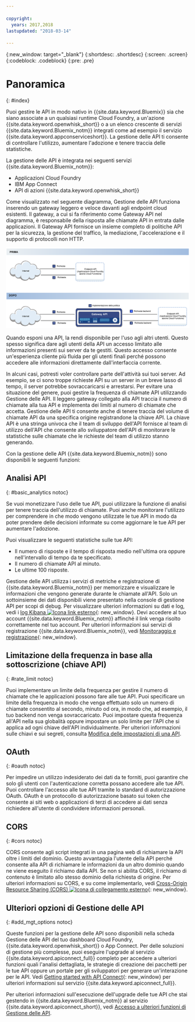 ```yaml
---

copyright:
  years: 2017,2018
lastupdated: "2018-03-14"

---
```



{:new_window: target="_blank"}
{:shortdesc: .shortdesc}
{:screen: .screen}
{:codeblock: .codeblock}
{:pre: .pre}

# Panoramica
{: #index}

Puoi gestire le API in modo nativo in {{site.data.keyword.Bluemix}} sia che siano associate a un qualsiasi runtime Cloud Foundry, a un'azione {{site.data.keyword.openwhisk_short}} o a un elenco crescente di servizi {{site.data.keyword.Bluemix_notm}} integrati come ad esempio il servizio {{site.data.keyword.appconserviceshort}}. La gestione delle API ti consente di controllare l'utilizzo, aumentare l'adozione e tenere traccia delle statistiche.

La gestione delle API è integrata nei seguenti servizi {{site.data.keyword.Bluemix_notm}}:
* Applicazioni Cloud Foundry
* IBM App Connect
* API di azioni {{site.data.keyword.openwhisk_short}}

Come visualizzato nel seguente diagramma, Gestione delle API funziona inserendo un gateway leggero e veloce davanti agli endpoint cloud esistenti. Il gateway, a cui si fa riferimento come Gateway API nel diagramma, è responsabile della risposta alle chiamate API in entrata dalle applicazioni. Il Gateway API fornisce un insieme completo di politiche API per la sicurezza, la gestione del traffico, la mediazione, l'accelerazione e il supporto di protocolli non HTTP.

![Flusso di gestione API.](images/bluemix-native-apim-flow.png "Flusso di gestione API.")

Quando esponi una API, la rendi disponibile per l'uso agli altri utenti. Questo spesso significa dare agli utenti della API un accesso limitato alle informazioni presenti sui server da te gestiti. Questo accesso consente un'esperienza cliente più fluida per gli utenti finali perché possono accedere alle informazioni direttamente dall'interfaccia corrente.

In alcuni casi, potresti voler controllare parte dell'attività sui tuoi server. Ad esempio, se ci sono troppe richieste API su un server in un breve lasso di tempo, il server potrebbe sovraccaricarsi e arrestarsi. Per evitare una situazione del genere, puoi gestire la frequenza di chiamate API utilizzando Gestione delle API. Il leggero gateway collegato alla API traccia il numero di chiamate alla tua API e implementa dei limiti al numero di chiamate che accetta. Gestione delle API ti consente anche di tenere traccia del volume di chiamate API da una specifica origine registrandone la chiave API. La chiave API è una stringa univoca che il team di sviluppo dell'API fornisce al team di utilizzo dell'API che consente allo sviluppatore dell'API di monitorare le statistiche sulle chiamate che le richieste del team di utilizzo stanno generando.  

Con la gestione delle API {{site.data.keyword.Bluemix_notm}} sono disponibili le seguenti funzioni:
## Analisi API
{: #basic_analytics notoc}

Se vuoi monetizzare l'uso delle tue API, puoi utilizzare la funzione di analisi per tenere traccia dell'utilizzo di chiamate. Puoi anche monitorare l'utilizzo per comprendere in che modo vengono utilizzate le tue API in modo da poter prendere delle decisioni informate su come aggiornare le tue API per aumentare l'adozione.

Puoi visualizzare le seguenti statistiche sulle tue API:
* Il numero di risposte e il tempo di risposta medio nell'ultima ora oppure nell'intervallo di tempo da te specificato.
* Il numero di chiamate API al minuto.
* Le ultime 100 risposte.

Gestione delle API utilizza i servizi di metriche e registrazione di {{site.data.keyword.Bluemix_notm}} per memorizzare e visualizzare le informazioni che vengono generate durante le chiamate all'API. Solo un sottoinsieme dei dati disponibili viene presentato nella console di gestione API per scopi di debug. Per visualizzare ulteriori informazioni su dati e log, vedi i [log Kibana ![Icona link esterno](../icons/launch-glyph.svg "Icona link esterno")](https://logmet.ng.bluemix.net/app/#/kibana){: new_window}. Devi accedere al tuo account {{site.data.keyword.Bluemix_notm}} affinché il link venga risolto correttamente nel tuo account. Per ulteriori informazioni sui servizi di registrazione {{site.data.keyword.Bluemix_notm}}, vedi [Monitoraggio e registrazione](../monitor_log/monitoringandlogging.html#monitoringandlogging){: new_window}.

## Limitazione della frequenza in base alla sottoscrizione (chiave API)
{: #rate_limit notoc}

Puoi implementare un limite della frequenza per gestire il numero di chiamate che le applicazioni possono fare alle tue API. Puoi specificare un limite della frequenza in modo che venga effettuato solo un numero di chiamate consentito al secondo, minuto od ora, in modo che, ad esempio, il tuo backend non venga sovraccaricato. Puoi impostare questa frequenza all'API nella sua globalità oppure impostare un solo limite per l'API che si applica ad ogni chiave dell'API individualmente. Per ulteriori informazioni sulle chiavi e sui segreti, consulta [Modifica delle impostazioni di una API](manage_apis.html#settings_apis).

## OAuth
{: #oauth notoc}

Per impedire un utilizzo indesiderato dei dati da te forniti, puoi garantire che solo gli utenti con l'autenticazione corretta possano accedere alle tue API. Puoi controllare l'accesso alle tue API tramite lo standard di autorizzazione OAuth. OAuth è un protocollo di autorizzazione basato sui token che consente ai siti web o applicazioni di terzi di accedere ai dati senza richiedere all'utente di condividere informazioni personali.

## CORS
{: #cors notoc}

CORS consente agli script integrati in una pagina web di richiamare la API oltre i limiti del dominio. Questo avvantaggia l'utente della API perché consente alla API di richiamare le informazioni da un altro dominio quando ne viene eseguito il richiamo dalla API. Se non si abilita CORS, il richiamo di contenuto è limitato allo stesso dominio della richiesta di origine. Per ulteriori informazioni su CORS, e su come implementarlo, vedi [Cross-Origin Resource Sharing (CORS) ![Icona di collegamento esterno](../icons/launch-glyph.svg "Icona di collegamento esterno")](https://developer.mozilla.org/en-US/docs/Web/HTTP/CORS){: new_window}.

## Ulteriori opzioni di Gestione delle API
{: #add_mgt_options notoc}

Queste funzioni per la gestione delle API sono disponibili nella scheda Gestione delle API del tuo dashboard Cloud Foundry, {{site.data.keyword.openwhisk_short}} o App Connect. Per delle soluzioni di gestione più complesse, puoi eseguire l'upgrade al servizio {{site.data.keyword.apiconnect_full}} completo per accedere a ulteriori funzioni quali l'analisi dettagliata, le strategie di creazione dei pacchetti per le tue API oppure un portale per gli sviluppatori per generare un'interazione per le API. Vedi [Getting started with API Connect](https://console.ng.bluemix.net/docs/services/apiconnect/index.html){: new_window} per ulteriori informazioni sul servizio {{site.data.keyword.apiconnect_full}}.

Per ulteriori informazioni sull'esecuzione dell'upgrade delle tue API che stai gestendo in {{site.data.keyword.Bluemix_notm}} al servizio {{site.data.keyword.apiconnect_short}}, vedi [Accesso a ulteriori funzioni di Gestione delle API](upgrade.html).

